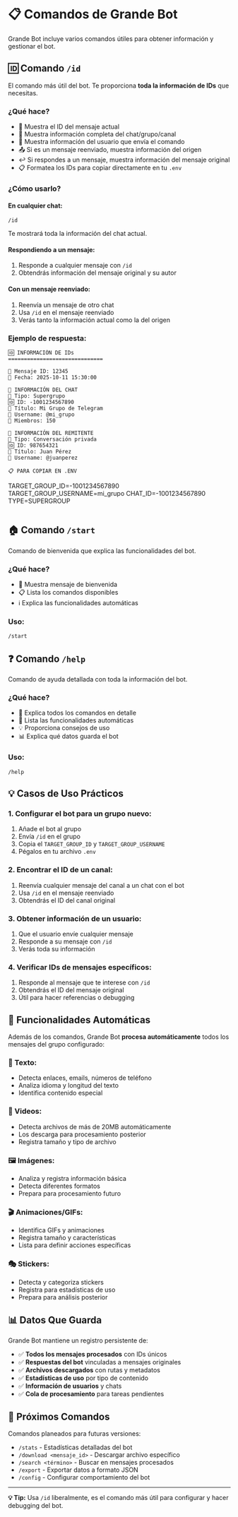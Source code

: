 # 📋 Comandos de Grande Bot

Grande Bot incluye varios comandos útiles para obtener información y gestionar el bot.

## 🆔 Comando `/id`

El comando más útil del bot. Te proporciona **toda la información de IDs** que necesitas.

### **¿Qué hace?**
- 📨 Muestra el ID del mensaje actual
- 💬 Muestra información completa del chat/grupo/canal
- 👤 Muestra información del usuario que envía el comando
- 📤 Si es un mensaje reenviado, muestra información del origen
- ↩️ Si respondes a un mensaje, muestra información del mensaje original
- 📋 Formatea los IDs para copiar directamente en tu `.env`

### **¿Cómo usarlo?**

#### **En cualquier chat:**
```
/id
```
Te mostrará toda la información del chat actual.

#### **Respondiendo a un mensaje:**
1. Responde a cualquier mensaje con `/id`
2. Obtendrás información del mensaje original y su autor

#### **Con un mensaje reenviado:**
1. Reenvía un mensaje de otro chat
2. Usa `/id` en el mensaje reenviado
3. Verás tanto la información actual como la del origen

### **Ejemplo de respuesta:**
```
🆔 INFORMACIÓN DE IDs
==============================

📨 Mensaje ID: 12345
📅 Fecha: 2025-10-11 15:30:00

💬 INFORMACIÓN DEL CHAT
👥 Tipo: Supergrupo
🆔 ID: -1001234567890
📝 Título: Mi Grupo de Telegram
🔗 Username: @mi_grupo
👥 Miembros: 150

👤 INFORMACIÓN DEL REMITENTE
👤 Tipo: Conversación privada
🆔 ID: 987654321
📝 Título: Juan Pérez
🔗 Username: @juanperez

📋 PARA COPIAR EN .ENV
```
TARGET_GROUP_ID=-1001234567890
TARGET_GROUP_USERNAME=mi_grupo
CHAT_ID=-1001234567890
TYPE=SUPERGROUP
```
```

## 🏠 Comando `/start`

Comando de bienvenida que explica las funcionalidades del bot.

### **¿Qué hace?**
- 👋 Muestra mensaje de bienvenida
- 📋 Lista los comandos disponibles
- ℹ️ Explica las funcionalidades automáticas

### **Uso:**
```
/start
```

## ❓ Comando `/help`

Comando de ayuda detallada con toda la información del bot.

### **¿Qué hace?**
- 📖 Explica todos los comandos en detalle
- 🔧 Lista las funcionalidades automáticas
- 💡 Proporciona consejos de uso
- 📊 Explica qué datos guarda el bot

### **Uso:**
```
/help
```

## 💡 Casos de Uso Prácticos

### **1. Configurar el bot para un grupo nuevo:**
1. Añade el bot al grupo
2. Envía `/id` en el grupo
3. Copia el `TARGET_GROUP_ID` y `TARGET_GROUP_USERNAME`
4. Pégalos en tu archivo `.env`

### **2. Encontrar el ID de un canal:**
1. Reenvía cualquier mensaje del canal a un chat con el bot
2. Usa `/id` en el mensaje reenviado
3. Obtendrás el ID del canal original

### **3. Obtener información de un usuario:**
1. Que el usuario envíe cualquier mensaje
2. Responde a su mensaje con `/id`
3. Verás toda su información

### **4. Verificar IDs de mensajes específicos:**
1. Responde al mensaje que te interese con `/id`
2. Obtendrás el ID del mensaje original
3. Útil para hacer referencias o debugging

## 🔧 Funcionalidades Automáticas

Además de los comandos, Grande Bot **procesa automáticamente** todos los mensajes del grupo configurado:

### **📝 Texto:**
- Detecta enlaces, emails, números de teléfono
- Analiza idioma y longitud del texto
- Identifica contenido especial

### **🎥 Videos:**
- Detecta archivos de más de 20MB automáticamente
- Los descarga para procesamiento posterior
- Registra tamaño y tipo de archivo

### **🖼️ Imágenes:**
- Analiza y registra información básica
- Detecta diferentes formatos
- Prepara para procesamiento futuro

### **🎬 Animaciones/GIFs:**
- Identifica GIFs y animaciones
- Registra tamaño y características
- Lista para definir acciones específicas

### **🎭 Stickers:**
- Detecta y categoriza stickers
- Registra para estadísticas de uso
- Prepara para análisis posterior

## 📊 Datos Que Guarda

Grande Bot mantiene un registro persistente de:

- ✅ **Todos los mensajes procesados** con IDs únicos
- ✅ **Respuestas del bot** vinculadas a mensajes originales
- ✅ **Archivos descargados** con rutas y metadatos
- ✅ **Estadísticas de uso** por tipo de contenido
- ✅ **Información de usuarios** y chats
- ✅ **Cola de procesamiento** para tareas pendientes

## 🚀 Próximos Comandos

Comandos planeados para futuras versiones:

- `/stats` - Estadísticas detalladas del bot
- `/download <mensaje_id>` - Descargar archivo específico
- `/search <término>` - Buscar en mensajes procesados
- `/export` - Exportar datos a formato JSON
- `/config` - Configurar comportamiento del bot

---

**💡 Tip:** Usa `/id` liberalmente, es el comando más útil para configurar y hacer debugging del bot.